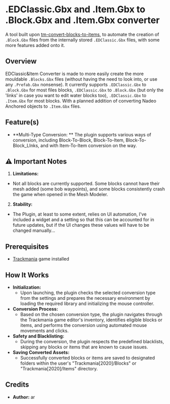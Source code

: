 # .EDClassic.Gbx and .Item.Gbx to .Block.Gbx and .Item.Gbx converter

A tool built upon [tm-convert-blocks-to-items](https://github.com/RuurdBijlsma/tm-convert-blocks-to-items/releases/tag/07-04-22), to automate the creation of `.Block.Gbx` files from the internally stored `.EDClassic.Gbx` files, with some more features added onto it.

## Overview

EDClassic&Item Converter is made to more easily create the more mouldable `.Blocks.Gbx` files (without having the need to look into, or use any `.Prefab.Gbx` nonsense). 
It currently supports `.EDClassic.Gbx` to `.Block.Gbx` for most files blocks, `.EDClassic.Gbx` to `.Block.Gbx` (but only the 'links' in case you want to edit water blocks too), `.EDClassic.Gbx` to `.Item.Gbx` for most blocks. With a planned addition of converting Nadeo Anchored objects to `.Item.Gbx` files.

## Feature(s)

- **Multi-Type Conversion: ** The plugin supports various ways of conversion, including Block-To-Block, Block-To-Item, Block-To-Block_LInks, and with Item-To-Item conversion on the way. 

## ⚠️ Important Notes

1. **Limitations:**
  - Not all blocks are currently supported. Some blocks cannot have their mesh added (some bob waypoints), and some blocks consistently crash the game when opened in the Mesh Modeler.
2. **Stability:**
  - The Plugin, at least to some extent, relies on UI automation, I've included a widget and a setting so that this can be accounted for in future updates, but if the UI changes these values will have to be changed manually...

## Prerequisites

- [Trackmania](http://trackmania.com/) game installed

## How It Works

- **Initialization:**
  - Upon launching, the plugin checks the selected conversion type from the settings and prepares the necessary environment by loading the required library and initializing the mouse controller.
- **Conversion Process:**
  - Based on the chosen conversion type, the plugin navigates through the Trackmania game editor's inventory, identifies eligible blocks or items, and performs the conversion using automated mouse movements and clicks.
- **Safety and Blacklisting:**
  - During the conversion, the plugin respects the predefined blacklists, skipping any blocks or items that are known to cause issues.
- **Saving Converted Assets:**
  - Successfully converted blocks or items are saved to designated folders within the user's "Trackmania[2020]/Blocks" or "Trackmania[2020]/Items" directory.

## Credits

- **Author:** ar
